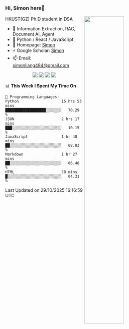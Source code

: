 ### Hi, Simon here👋

<!--
**SetonLiang/SetonLiang** is a ✨ _special_ ✨ repository because its `README.md` (this file) appears on your GitHub profile.

Here are some ideas to get you started:

- 🔭 I’m currently working on ...
- 🌱 I’m currently learning ...
- 👯 I’m looking to collaborate on ...
- 🤔 I’m looking for help with ...
- 💬 Ask me about ...
- 📫 How to reach me: ...
- 😄 Pronouns: ...
- ⚡ Fun fact: ...
-->

<!--
![SetonLiang's GitHub stats](https://github-readme-stats.vercel.app/api?username=SetonLiang)
-->


[<img src="https://github-readme-stats.vercel.app/api?username=SetonLiang&show_icons=true&theme=transparent&locale=en" width="50%" align="right" />](https://metrics.lecoq.io/SetonLiang#gh-light-mode-only)

HKUST(GZ) Ph.D student in DSA  
- 🔭 Information Extraction, RAG, Document AI, Agent
- 🔨 Python / React / JavaScript  
- 🌱 Homepage: [Simon](https://setonliang.github.io)  
- ⚡ Google Scholar: [Simon](https://scholar.google.com/citations?user=cjXF-ZIAAAAJ&hl=zh-CN)  
- 📫 Email: simonliang484@gmail.com  
<p align="center">
  <!-- <img src="https://komarev.com/ghpvc/?username=SetonLiang&label=Visitors&color=0e75b6" /> -->
  <img src="https://img.shields.io/badge/💪-Hardworking-0E8A16?style=flat-square" />
  <img src="https://img.shields.io/badge/🧠-Curious-0078D7?style=flat-square" />
  <img src="https://img.shields.io/badge/🎨-Creative-FF69B4?style=flat-square" />
  <img src="https://img.shields.io/badge/✨-Optimistic-FF8C00?style=flat-square" />
</p>


<!--START_SECTION:waka-->
📊 **This Week I Spent My Time On** 

```text
💬 Programming Languages: 
Python                   15 hrs 53 mins      ██████████████████░░░░░░░   70.29 % 
JSON                     2 hrs 17 mins       ███░░░░░░░░░░░░░░░░░░░░░░   10.15 % 
JavaScript               1 hr 48 mins        ██░░░░░░░░░░░░░░░░░░░░░░░   08.03 % 
Markdown                 1 hr 27 mins        ██░░░░░░░░░░░░░░░░░░░░░░░   06.46 % 
HTML                     58 mins             █░░░░░░░░░░░░░░░░░░░░░░░░   04.31 % 
```


 Last Updated on 29/10/2025 16:16:59 UTC
<!--END_SECTION:waka-->
